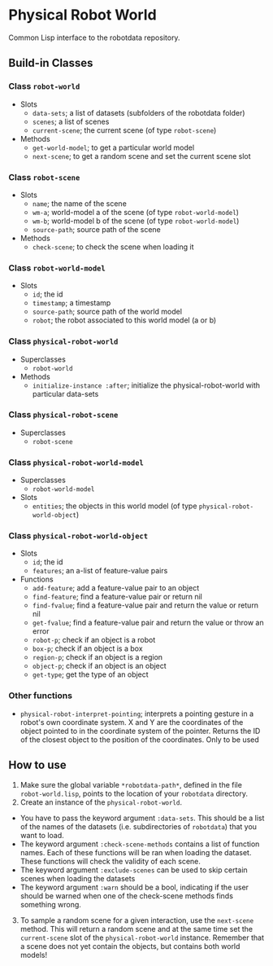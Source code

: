 # Physical Robot World

Common Lisp interface to the robotdata repository.

## Build-in Classes

### Class `robot-world`

 - Slots
   - `data-sets`; a list of datasets (subfolders of the robotdata folder)
   - `scenes`; a list of scenes
   - `current-scene`; the current scene (of type `robot-scene`)
 - Methods
   - `get-world-model`; to get a particular world model
   - `next-scene`; to get a random scene and set the current scene slot

### Class `robot-scene`

 - Slots
   - `name`; the name of the scene 
   - `wm-a`; world-model a of the scene (of type `robot-world-model`)
   - `wm-b`; world-model b of the scene (of type `robot-world-model`)
   - `source-path`; source path of the scene
 - Methods
   - `check-scene`; to check the scene when loading it 

### Class `robot-world-model`

 - Slots
   - `id`; the id
   - `timestamp`; a timestamp
   - `source-path`; source path of the world model
   - `robot`; the robot associated to this world model (a or b)

### Class `physical-robot-world`

 - Superclasses
   - `robot-world`
 - Methods
   - `initialize-instance :after`; initialize the physical-robot-world with particular data-sets

### Class `physical-robot-scene`

 - Superclasses
   - `robot-scene`

### Class `physical-robot-world-model`

 - Superclasses
   - `robot-world-model`
 - Slots
   - `entities`; the objects in this world model (of type `physical-robot-world-object`)

### Class `physical-robot-world-object`

 - Slots
   - `id`; the id
   - `features`; an a-list of feature-value pairs
 - Functions
   - `add-feature`; add a feature-value pair to an object
   - `find-feature`; find a feature-value pair or return nil
   - `find-fvalue`; find a feature-value pair and return the value or return nil
   - `get-fvalue`; find a feature-value pair and return the value or throw an error
   - `robot-p`; check if an object is a robot
   - `box-p`; check if an object is a box
   - `region-p`; check if an object is a region
   - `object-p`; check if an object is an object
   - `get-type`; get the type of an object

### Other functions

 - `physical-robot-interpret-pointing`; interprets a pointing gesture in a robot's own coordinate system. X and Y are the coordinates of the object pointed to in the coordinate system of the pointer. Returns the ID of the closest object to the position of the coordinates. Only to be used 

## How to use

 1. Make sure the global variable `*robotdata-path*`, defined in the file `robot-world.lisp`, points to the location of your `robotdata` directory.
 2. Create an instance of the `physical-robot-world`.
   - You have to pass the keyword argument `:data-sets`. This should be a list of the names of the datasets (i.e. subdirectories of `robotdata`) that you want to load.
   - The keyword argument `:check-scene-methods` contains a list of function names. Each of these functions will be ran when loading the dataset. These functions will check the validity of each scene.
   - The keyword argument `:exclude-scenes` can be used to skip certain scenes when loading the datasets
   - The keyword argument `:warn` should be a bool, indicating if the user should be warned when one of the check-scene methods finds something wrong.
 3. To sample a random scene for a given interaction, use the `next-scene` method. This will return a random scene and at the same time set the `current-scene` slot of the `physical-robot-world` instance. Remember that a scene does not yet contain the objects, but contains both world models!